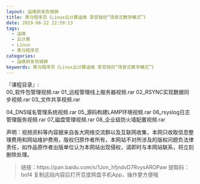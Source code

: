 ```yaml
---
layout: 运维研发攻城狮
title: 黑马程序员《Linux云计算运维 享受独创“场景式教学模式”》
date: 2019-08-22 22:59:13
tags:
  - 运维
  - 云计算
  - Linux
  - 黑马程序员
categories:
  - 运维研发攻城狮
keywords: 黑马程序员《Linux云计算运维 享受独创“场景式教学模式”》
---
```

『课程目录』:  
00_软件包管理视频.rar
01_远程管理线上服务器视频.rar
02_RSYNC实现数据同步视频.rar
03_文件共享视频.rar
<!-- more -->  
04_DNS域名管理系统视频.rar
05_源码构建LAMP环境视频.rar
06_rsyslog日志管理服务视频.rar
07_磁盘管理视频.rar
08_企业级防火墙配置视频.rar
<div class="post-copyright">
    <div class="post-copyright__author">
      <span class="post-copyright-meta">声明：视频资料等内容据来自各大网络交流群以及互联网收集，本网只收取信息整理费用和网站维护费用，版权归原作者所有，本网站不对所涉及的版权问题负法律责任，如作品原作者出版单位认为本网站出现侵权，请即时与本网站联系，将立刻删除处理。 </span>
    </div>
</div>

<blockquote class="blockquote-center">
链接：https://pan.baidu.com/s/1Jon_hfjndvD7RvysAROPaw 
提取码：bof4 
复制这段内容后打开百度网盘手机App，操作更方便哦
</blockquote>

